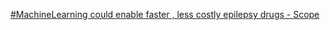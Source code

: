 [#MachineLearning could enable faster , less costly epilepsy drugs - Scope](https://qi.tc/qi/111659)